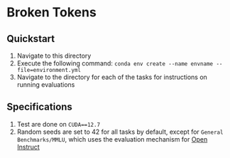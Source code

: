 # Broken Tokens
## Quickstart
1) Navigate to this directory
2) Execute the following command: ```conda env create --name envname --file=environment.yml```
3) Navigate to the directory for each of the tasks for instructions on running evaluations
## Specifications
1) Test are done on ```CUDA==12.7```
2) Random seeds are set to 42 for all tasks by default, except for ```General Benchmarks/MMLU```, which uses the evaluation mechanism for [Open Instruct](https://github.com/allenai/open-instruct/tree/main)
